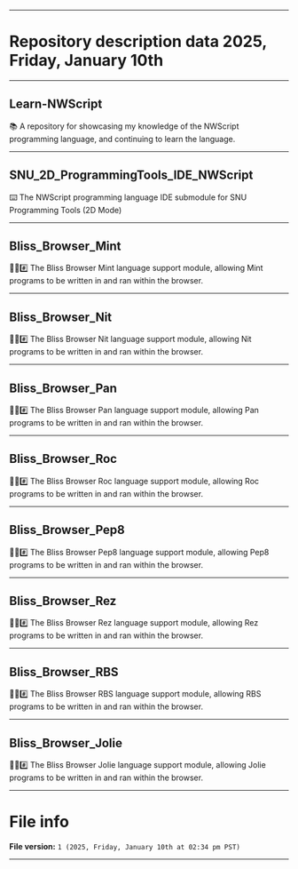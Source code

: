 
***

# Repository description data 2025, Friday, January 10th

---

## Learn-NWScript

📚️ A repository for showcasing my knowledge of the NWScript programming language, and continuing to learn the language. 

---

## SNU_2D_ProgrammingTools_IDE_NWScript

⌨️ The NWScript programming language IDE submodule for SNU Programming Tools (2D Mode)

---

## Bliss_Browser_Mint

🌳️🌐️#️⃣️ The Bliss Browser Mint language support module, allowing Mint programs to be written in and ran within the browser.

---

## Bliss_Browser_Nit

🌳️🌐️#️⃣️ The Bliss Browser Nit language support module, allowing Nit programs to be written in and ran within the browser.

---

## Bliss_Browser_Pan

🌳️🌐️#️⃣️ The Bliss Browser Pan language support module, allowing Pan programs to be written in and ran within the browser.

---

## Bliss_Browser_Roc

🌳️🌐️#️⃣️ The Bliss Browser Roc language support module, allowing Roc programs to be written in and ran within the browser.

---

## Bliss_Browser_Pep8

🌳️🌐️#️⃣️ The Bliss Browser Pep8 language support module, allowing Pep8 programs to be written in and ran within the browser.

---

## Bliss_Browser_Rez

🌳️🌐️#️⃣️ The Bliss Browser Rez language support module, allowing Rez programs to be written in and ran within the browser.

---

## Bliss_Browser_RBS

🌳️🌐️#️⃣️ The Bliss Browser RBS language support module, allowing RBS programs to be written in and ran within the browser.

---

## Bliss_Browser_Jolie

🌳️🌐️#️⃣️ The Bliss Browser Jolie language support module, allowing Jolie programs to be written in and ran within the browser.

***

# File info

**File version:** `1 (2025, Friday, January 10th at 02:34 pm PST)`

***

